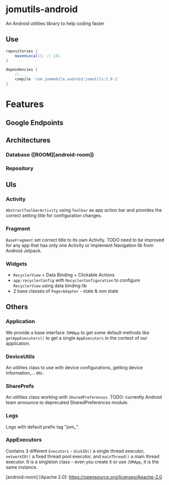 # jomutils-android
An Android utilities library to help coding faster

## Use
```gradle
repositories {
    mavenLocal(); // LOL
}

dependencies {
    //...
    compile 'com.jommobile.android:jomutils:1.0.1'
}
```

# Features
## Google Endpoints
 
## Architectures
### Database ([ROOM][android-room])
### Repository

## UIs
### Activity
`AbstractToolbarActivity` using `Toolbar` as app action bar and provides the correct setting title for configuration changes.

### Fragment
`BaseFragment` set correct title to its own Activity. TODO need to be improved for any app that has only one Activity or implement Navigation lib from Android Jetpack.
### Widgets
* `RecyclerView` + Data Binding + Clickable Actions
* `app:recyclerConfig` with `RecyclerConfiguration` to configure `RecyclerView` using data binding lib
* 2 base classes of `PagerAdapter` - state & non state


## Others
### Application
We provide a base interface `JOMApp` to get some default methods like `getAppExecutors()` to get a single `AppExecutors` in the context of our application.
### DeviceUtils
An utilities class to use with device configurations, getting device information,... etc.

### SharePrefs
An utilities class working with `SharedPreferences`. TODO: currently Android team announce to deprecated SharedPreferences module.

### Logs
Logs with default prefix tag "jom_".

### AppExecutors
Contains 3 different `Executors` - `diskIO()` a single thread executor, `networkIO()` a fixed thread pool executor, and `mainThread()` a main thread executor.
It is a singleton class - even you create it or use `JOMApp`, it is the same instance.

[android-room]
[Apache 2.0]: https://opensource.org/licenses/Apache-2.0
